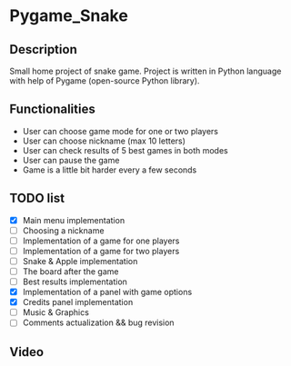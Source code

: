 # Pygame_Snake

## Description
Small home project of snake game. Project is written in Python language with help of Pygame (open-source Python library).

## Functionalities
- User can choose game mode for one or two players
- User can choose nickname (max 10 letters)
- User can check results of 5 best games in both modes
- User can pause the game
- Game is a little bit harder every a few seconds

## TODO list
- [x] Main menu implementation
- [ ] Choosing a nickname
- [ ] Implementation of a game for one players
- [ ] Implementation of a game for two players
- [ ] Snake & Apple implementation
- [ ] The board after the game
- [ ] Best results implementation
- [x] Implementation of a panel with game options
- [x] Credits panel implementation
- [ ] Music & Graphics
- [ ] Comments actualization && bug revision

## Video
<here will be video>